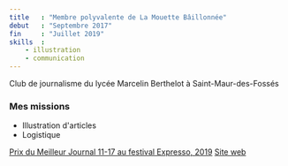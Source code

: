 ```yaml
---
title   : "Membre polyvalente de La Mouette Bâillonnée"
debut   : "Septembre 2017"
fin     : "Juillet 2019"
skills  :
    - illustration
    - communication
---
```


Club de journalisme du lycée Marcelin Berthelot à Saint-Maur-des-Fossés  

### Mes missions
- Illustration d'articles
- Logistique

[Prix du Meilleur Journal 11-17 au festival Expresso, 2019](https://www.jetsdencre.asso.fr/actions/festival-expresso/expresso-editions-precedentes/expresso2019/)
[Site web](https://lamouettebblog.wordpress.com/)